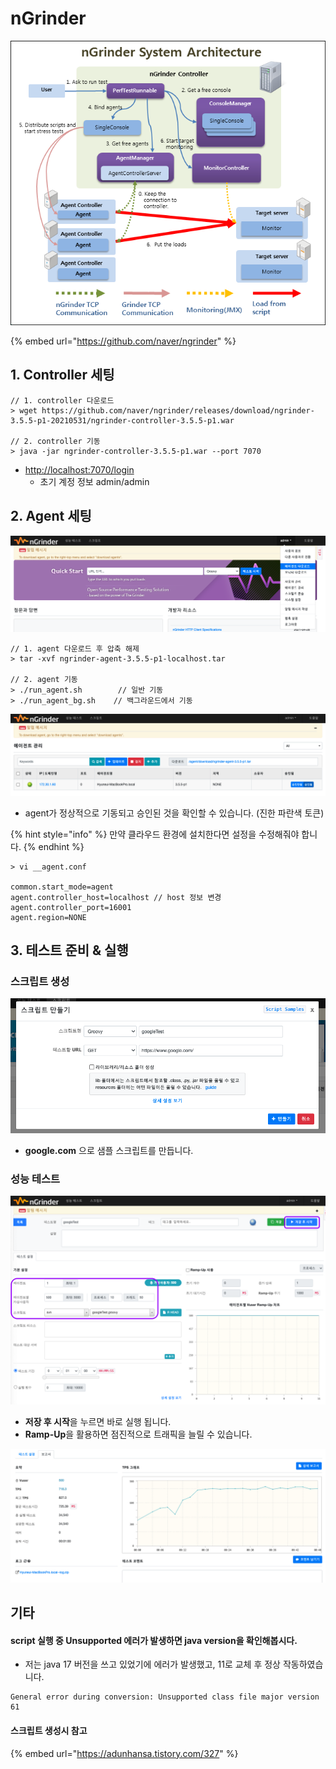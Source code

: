 # nGrinder

![](<../.gitbook/assets/image (3) (1) (1) (1).png>)

{% embed url="https://github.com/naver/ngrinder" %}

## 1. Controller 세팅

```shell
// 1. controller 다운로드
> wget https://github.com/naver/ngrinder/releases/download/ngrinder-3.5.5-p1-20210531/ngrinder-controller-3.5.5-p1.war

// 2. controller 기동 
> java -jar ngrinder-controller-3.5.5-p1.war --port 7070  
```

* [http://localhost:7070/login](http://localhost:7070/login)&#x20;
  * 초기 계정 정보 admin/admin

## 2. Agent 세팅

![admin > 에이전트 다운로드](<../.gitbook/assets/image (10) (1) (1) (1).png>)

```shell
// 1. agent 다운로드 후 압축 해제
> tar -xvf ngrinder-agent-3.5.5-p1-localhost.tar 

// 2. agent 기동 
> ./run_agent.sh        // 일반 기동 
> ./run_agent_bg.sh    // 백그라운드에서 기동 
```

![admin > 에이전트 관리](<../.gitbook/assets/image (1) (1) (1) (1).png>)

* agent가 정상적으로 기동되고 승인된 것을 확인할 수 있습니다. (진한 파란색 토큰)

{% hint style="info" %}
만약 클라우드 환경에 설치한다면 설정을 수정해줘야 합니다.
{% endhint %}

```shell
> vi __agent.conf

common.start_mode=agent
agent.controller_host=localhost // host 정보 변경
agent.controller_port=16001
agent.region=NONE
```

## 3. 테스트 준비 & 실행

### 스크립트 생성

![스크립트 > 만들기 > 스크립트 만들기](<../.gitbook/assets/image (6) (1) (1).png>)

* **google.com** 으로 샘플 스크립트를 만듭니다.

### 성능 테스트

![성능 테스트 > 테스트 생성](<../.gitbook/assets/image (9) (1) (1).png>)

* **저장 후 시작**을 누르면 바로 실행 됩니다.
* **Ramp-Up**을 활용하면 점진적으로 트래픽을 늘릴 수 있습니다.

![테스트 결과](<../.gitbook/assets/image (6) (1).png>)

## 기타

#### script 실행 중 Unsupported 에러가 발생하면 java version을 확인해봅시다.

* 저는 java 17 버전을 쓰고 있었기에 에러가 발생했고, 11로 교체 후 정상 작동하였습니다.&#x20;

```
General error during conversion: Unsupported class file major version 61
```

#### 스크립트 생성시 참고

{% embed url="https://adunhansa.tistory.com/327" %}
